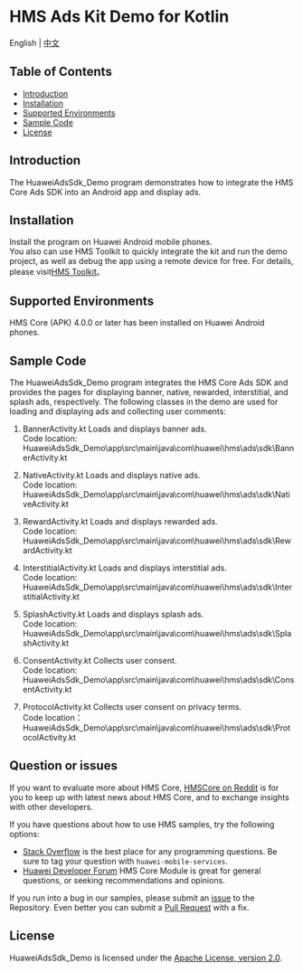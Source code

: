 # HMS Ads Kit Demo for Kotlin
English | [中文](https://github.com/HMS-Core/hms-ads-demo-kotlin/blob/master/README_ZH.md)
## Table of Contents

 * [Introduction](#introduction)
 * [Installation](#installation)
 * [Supported Environments](#supported-environments)
 * [Sample Code](#sample-code)
 * [License](#license)
  
## Introduction
The HuaweiAdsSdk_Demo program demonstrates how to integrate the HMS Core Ads SDK into an Android app and display ads.

## Installation
Install the program on Huawei Android mobile phones.
<br>You also can use HMS Toolkit to quickly integrate the kit and run the demo project, as well as debug the app using a remote device for free. For details, please visit[HMS Toolkit](https://developer.huawei.com/consumer/en/doc/development/Tools-Guides/getting-started-0000001077381096)。</br>
    
## Supported Environments
HMS Core (APK) 4.0.0 or later has been installed on Huawei Android phones.	
	
## Sample Code
The HuaweiAdsSdk_Demo program integrates the HMS Core Ads SDK and provides the pages for displaying banner, native, rewarded, interstitial, and splash ads, respectively.
The following classes in the demo are used for loading and displaying ads and collecting user comments:

1. BannerActivity.kt
Loads and displays banner ads.
<br>Code location: HuaweiAdsSdk_Demo\app\src\main\java\com\huawei\hms\ads\sdk\BannerActivity.kt</br>
    
2. NativeActivity.kt
Loads and displays native ads.
<br>Code location: HuaweiAdsSdk_Demo\app\src\main\java\com\huawei\hms\ads\sdk\NativeActivity.kt</br>
    
3. RewardActivity.kt
Loads and displays rewarded ads.
<br>Code location: HuaweiAdsSdk_Demo\app\src\main\java\com\huawei\hms\ads\sdk\RewardActivity.kt</br>
	
4. InterstitialActivity.kt
Loads and displays interstitial ads.
<br>Code location: HuaweiAdsSdk_Demo\app\src\main\java\com\huawei\hms\ads\sdk\InterstitialActivity.kt</br>
	
5. SplashActivity.kt
Loads and displays splash ads.
<br>Code location: HuaweiAdsSdk_Demo\app\src\main\java\com\huawei\hms\ads\sdk\SplashActivity.kt</br>
	
6. ConsentActivity.kt
Collects user consent.
<br>Code location: HuaweiAdsSdk_Demo\app\src\main\java\com\huawei\hms\ads\sdk\ConsentActivity.kt</br>
    
7. ProtocolActivity.kt
Collects user consent on privacy terms.
<br>Code location：HuaweiAdsSdk_Demo\app\src\main\java\com\huawei\hms\ads\sdk\ProtocolActivity.kt</br>

## Question or issues
If you want to evaluate more about HMS Core,
[HMSCore on Reddit](https://www.reddit.com/r/HuaweiDevelopers/) is for you to keep up with latest news about HMS Core, and to exchange insights with other developers.

If you have questions about how to use HMS samples, try the following options:
- [Stack Overflow](https://stackoverflow.com/questions/tagged/huawei-mobile-services) is the best place for any programming questions. Be sure to tag your question with 
`huawei-mobile-services`.
- [Huawei Developer Forum](https://forums.developer.huawei.com/forumPortal/en/home?fid=0101187876626530001) HMS Core Module is great for general questions, or seeking recommendations and opinions.

If you run into a bug in our samples, please submit an [issue](https://github.com/HMS-Core/hms-ads-demo-kotlin/issues) to the Repository. Even better you can submit a [Pull Request](https://github.com/HMS-Core/hms-ads-demo-kotlin/pulls) with a fix.


##  License
HuaweiAdsSdk_Demo is licensed under the [Apache License, version 2.0](http://www.apache.org/licenses/LICENSE-2.0).
